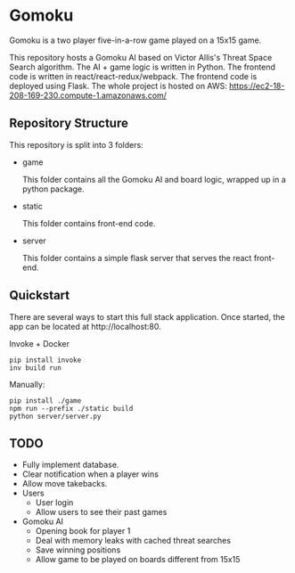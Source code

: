 # Gomoku

Gomoku is a two player five-in-a-row game played on a 15x15 game.

This repository hosts a Gomoku AI based on Victor Allis's Threat Space Search algorithm.
The AI + game logic is written in Python.
The frontend code is written in react/react-redux/webpack.
The frontend code is deployed using Flask.
The whole project is hosted on AWS: https://ec2-18-208-169-230.compute-1.amazonaws.com/

## Repository Structure

This repository is split into 3 folders:

- game

    This folder contains all the Gomoku AI and board logic, wrapped up in a python package.

- static

    This folder contains front-end code.

- server

    This folder contains a simple flask server that serves the react front-end.

## Quickstart
There are several ways to start this full stack application.
Once started, the app can be located at http://localhost:80.

Invoke + Docker
```console
pip install invoke
inv build run
```

Manually:
```console
pip install ./game
npm run --prefix ./static build
python server/server.py
```

## TODO
- Fully implement database.
- Clear notification when a player wins
- Allow move takebacks.
- Users
    - User login
    - Allow users to see their past games
- Gomoku AI
    - Opening book for player 1
    - Deal with memory leaks with cached threat searches
    - Save winning positions
    - Allow game to be played on boards different from 15x15
